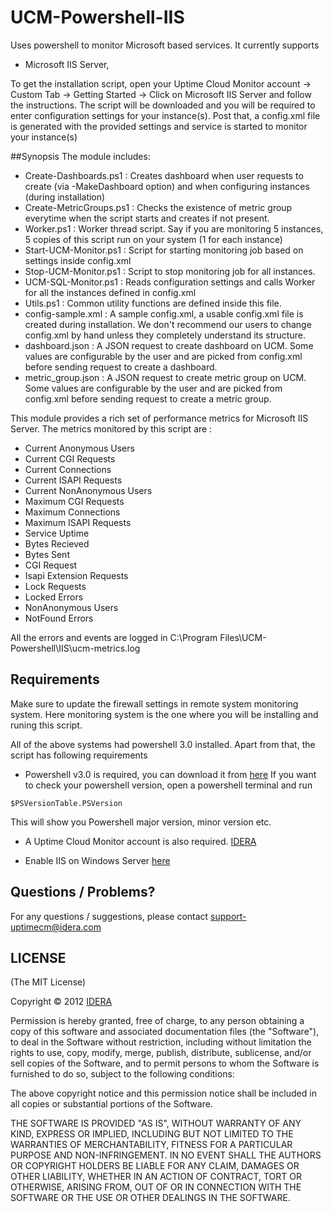 UCM-Powershell-IIS
==============

Uses powershell to monitor Microsoft based services. It currently supports
 - Microsoft IIS Server,

To get the installation script, open your Uptime Cloud Monitor account -> Custom Tab ->
Getting Started -> Click on Microsoft IIS Server and follow the instructions. The script will be downloaded
and you will be required to enter configuration settings for your instance(s). Post that,
a config.xml file is generated with the provided settings and service is started to monitor your instance(s)

##Synopsis
The module includes:
 - Create-Dashboards.ps1 : Creates dashboard when user requests to create (via -MakeDashboard option) and when configuring instances (during installation)
 - Create-MetricGroups.ps1 : Checks the existence of metric group everytime when the script starts and creates if not present.
 - Worker.ps1 : Worker thread script. Say if you are monitoring 5 instances, 5 copies of this script run on your system (1 for each instance)
 - Start-UCM-Monitor.ps1 : Script for starting monitoring job based on settings inside config.xml
 - Stop-UCM-Monitor.ps1 : Script to stop monitoring job for all instances.
 - UCM-SQL-Monitor.ps1 : Reads configuration settings and calls Worker for all the instances defined in config.xml
 - Utils.ps1 : Common utility functions are defined inside this file.
 - config-sample.xml : A sample config.xml, a usable config.xml file is created during installation. We don't recommend our users to change config.xml by hand unless they completely understand its structure.
 - dashboard.json : A JSON request to create dashboard on UCM. Some values are configurable by the user and are picked from config.xml before sending request to create a dashboard.
 - metric_group.json :  A JSON request to create metric group on UCM. Some values are configurable by the user and are picked from config.xml before sending request to create a metric group.

This module provides a rich set of performance metrics for Microsoft IIS Server. The metrics monitored by this script are :

- Current Anonymous Users
- Current CGI Requests
- Current Connections
- Current ISAPI Requests
- Current NonAnonymous Users
- Maximum CGI Requests
- Maximum Connections
- Maximum ISAPI Requests
- Service Uptime
- Bytes Recieved
- Bytes Sent
- CGI Request
- Isapi Extension Requests
- Lock Requests
- Locked Errors
- NonAnonymous Users
- NotFound Errors

All the errors and events are logged in C:\Program Files\UCM-Powershell\IIS\ucm-metrics.log

## Requirements

Make sure to update the firewall settings in remote system monitoring system. Here monitoring system is the one where you will be
installing and runing this script.

All of the above systems had powershell 3.0 installed. Apart from that, the script has following requirements

* Powershell v3.0 is required, you can download it from [here](http://www.microsoft.com/en-us/download/details.aspx?id=34595)
If you want to check your powershell version, open a powershell terminal and run

`$PSVersionTable.PSVersion`

This will show you Powershell major version, minor version etc.

* A Uptime Cloud Monitor account is also required. [IDERA](https://www.idera.com/infrastructure-monitoring-as-a-service/freetrialsubscriptionform)

* Enable IIS on Windows Server [here](http://www.iis.net/learn/application-frameworks/scenario-build-an-aspnet-website-on-iis/configuring-step-1-install-iis-and-asp-net-modules)

## Questions / Problems?

For any questions / suggestions, please contact support-uptimecm@idera.com

##  LICENSE

(The MIT License)

Copyright © 2012 [IDERA](http://idera.com)

Permission is hereby granted, free of charge, to any person obtaining a
copy of this software and associated documentation files (the "Software"),
to deal in the Software without restriction, including without
limitation the rights to use, copy, modify, merge, publish, distribute,
sublicense, and/or sell copies of the Software, and to permit persons
to whom the Software is furnished to do so, subject to the following conditions:

The above copyright notice and this permission notice shall be included
in all copies or substantial portions of the Software.

THE SOFTWARE IS PROVIDED "AS IS", WITHOUT WARRANTY OF ANY KIND, EXPRESS
OR IMPLIED, INCLUDING BUT NOT LIMITED TO THE WARRANTIES OF MERCHANTABILITY,
FITNESS FOR A PARTICULAR PURPOSE AND NON-INFRINGEMENT. IN NO EVENT SHALL
THE AUTHORS OR COPYRIGHT HOLDERS BE LIABLE FOR ANY CLAIM, DAMAGES OR
OTHER LIABILITY, WHETHER IN AN ACTION OF CONTRACT, TORT OR OTHERWISE,
ARISING FROM, OUT OF OR IN CONNECTION WITH THE SOFTWARE OR THE USE OR
OTHER DEALINGS IN THE SOFTWARE.
